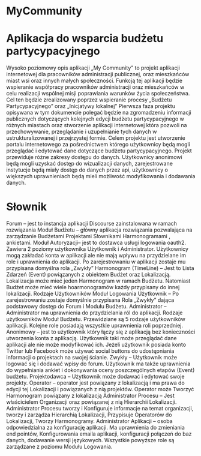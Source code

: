 MyCommunity
===========

Aplikacja do wsparcia budżetu partycypacyjnego
==============================================

Wysoko poziomowy opis aplikacji
„My Community” to projekt aplikacji internetowej dla pracowników administracji publicznej, oraz mieszkańców miast wsi oraz innych małych społeczności. Funkcją tej aplikacji będzie wspieranie współpracy pracowników administracji oraz mieszkańców w celu realizacji wspólnej misji poprawiania warunków życia społeczeństwa. Cel ten będzie zrealizowany poprzez wspieranie procesy „Budżetu Partycypacyjnego” oraz „Inicjatywy lokalnej”
Pierwsza faza projektu opisywana w tym dokumencie polegać będzie na zgromadzeniu informacji publicznych dotyczących kolejnych edycji budżetu partycypacyjnego w różnych miastach oraz stworzenie aplikacji internetowej która pozwoli na przechowywanie, przeglądanie i uzupełnianie tych danych w ustrukturalizowanej i przejrzystej formie. 
Celem projektu jest utworzenie portalu internetowego za pośrednictwem którego użytkownicy będą mogli przeglądać i edytować dane dotyczące budżetu partycypacyjnego. Projekt przewiduje różne zakresy dostępu do danych. Użytkownicy anonimowi będą mogli uzyskać dostęp do wizualizacji danych, zarejestrowane instytucje będą miały dostęp do danych przez api, użytkownicy o większych uprawnieniach będą mieli możliwość modyfikowania i dodawania danych.

Słownik
=======

Forum – jest to instancja aplikacji Discourse zainstalowana w ramach rozwiązania
Moduł Budżetu – główny aplikacja rozwiązania pozwalająca na zarządzanie Budżetami Projektami Słownikami Harmonogramami , ankietami.
Moduł Autoryzacji– jest to dostawca usługi logowania oauth2. Zawiera 2 poziomy użytkownika Użytkownik i Administrator. Użytkownicy mogą zakładać konta w aplikacji ale nie mają wpływu na przydzielane im role i uprawnienia do aplikacji. Po zarejestrowaniu w aplikacji zostaje mu przypisana domyślna rola „Zwykły”
Harmonogram (TimeLine) – Jest to Lista Zdarzeń (Event) powiązanych z obiektem Budżet oraz Lokalizacją. Lokalizacja może mieć jeden Harmonogram w ramach Budżetu. Natomiast Budżet może mieć wiele hoarmonogramów każdy przypisany do innej lokalizacji. 
Rodzaje Użytkowników Moduł Logowania
Użytkownik – Po zarejestrowaniu zostaje domyślnie przypisana Rola „Zwykły” dająca podstawowy dostęp do Forum i Modułu Budżetu.
Administrator – Administrator ma uprawnienia do przydzielania ról do aplikacji.
Rodzaje użytkowników Moduł Budżetu.
Przewidziane są  5 rodzaje użytkowników aplikacji. Kolejne role posiadają wszystkie uprawnienia roli poprzedniej.
Anonimowy – jest to użytkownik który łączy się z aplikacją bez konieczności utworzenia konta z aplikacją. Użytkownik taki może przeglądać dane aplikacji ale nie może modyfikować ich. Jeżeli użytkownik posiada konto Twitter lub Facebook może używać social buttons do udostępniania informacji o projektach na swojej ścianie.
Zwykły – Użytkownik może logować się i dodawać wpisy do forum. Użytkownik ma także uprawnienia do wypełniania ankiet i dokonywania oceny poszczególnych etapów (Event) budżetu.
Projektodawca – Użytkownik może dodawać i edytować swoje projekty.
Operator – operator jest powiązany z lokalizacją i ma prawa do edycji tej Lokalizacji i powiązanych z nią projektów. Operator może Tworzyć Harmonogram powiązany z lokalizacją
Administrator Procesu – Jest właścicielem Organizacji oraz powiązanej z nią Hierarchii Lokalizacji. Administrator Procesu tworzy i Konfiguruje informacje na temat organizacji, tworzy i zarządza Hierarchią Lokalizacji, Przypisuje Operatorów do Lokalizacji, Tworzy Harmonogramy.
Administrator Aplikacji – osoba odpowiedzialna za konfigurację aplikacji. Ma uprawnienia do zmieniania end pointów, Konfigurowania emaila aplikacji, konfiguracji połączeń do baz danych, dodawanie wersji językowych.
Wszystkie powyższe role są zarządzane z poziomu Modułu Logowania.



